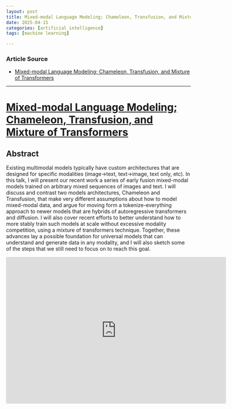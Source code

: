 ```yaml
---
layout: post
title: Mixed-modal Language Modeling; Chameleon, Transfusion, and Mixture of Transformers 
date: 2025-04-15
categories: [artificial intelligence]
tags: [machine learning]

---
```


### Article Source


* [Mixed-modal Language Modeling; Chameleon, Transfusion, and Mixture of Transformers](https://www.youtube.com/watch?v=JYMXlmSM_Ew)

---



# [Mixed-modal Language Modeling; Chameleon, Transfusion, and Mixture of Transformers](https://www.youtube.com/watch?v=JYMXlmSM_Ew)

## Abstract

Existing multimodal models typically have custom architectures that are designed for specific modalities (image->text, text->image, text only, etc). In this talk, I will present our recent work a series of early fusion mixed-modal models trained on arbitrary mixed sequences of images and text. I will discuss and contrast two models architectures, Chameleon and Transfusion, that make very different assumptions about how to model mixed-modal data, and argue for moving form a tokenize-everything approach to newer models that are hybrids of autoregressive transformers and diffusion. I will also cover recent efforts to better understand how to more stably train such models at scale without excessive modality competition, using a mixture of transformers technique. Together, these advances lay a possible foundation for universal models that can understand and generate data in any modality, and I will also sketch some of the steps that we still need to focus on to reach this goal.

<iframe width="600" height="400" src="https://www.youtube.com/embed/JYMXlmSM_Ew?si=UDSb-jUBb1QnHnOQ" title="YouTube video player" frameborder="0" allow="accelerometer; autoplay; clipboard-write; encrypted-media; gyroscope; picture-in-picture; web-share" referrerpolicy="strict-origin-when-cross-origin" allowfullscreen></iframe>